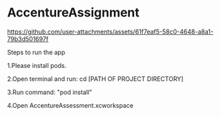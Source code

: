 # AccentureAssignment


https://github.com/user-attachments/assets/61f7eaf5-58c0-4648-a8a1-79b3d501697f

Steps to run the app

1.Please install pods.

2.Open terminal and run: cd [PATH OF PROJECT DIRECTORY]

3.Run command: "pod install"

4.Open AccentureAssessment.xcworkspace
